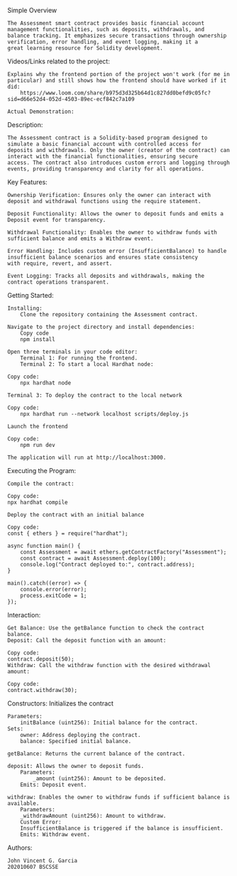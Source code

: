 Simple Overview

    The Assessment smart contract provides basic financial account management functionalities, such as deposits, withdrawals, and            balance tracking. It emphasizes secure transactions through ownership verification, error handling, and event logging, making it a       great learning resource for Solidity development.

Videos/Links related to the project:

    Explains why the frontend portion of the project won't work (for me in particular) and still shows how the frontend should have worked if it did: 
        https://www.loom.com/share/b975d3d325b64d1c827dd0befd9c05fc?sid=d66e52d4-052d-4503-89ec-ecf842c7a109
        
    Actual Demonstration:
        

Description:

    The Assessment contract is a Solidity-based program designed to simulate a basic financial account with controlled access for            deposits and withdrawals. Only the owner (creator of the contract) can interact with the financial functionalities, ensuring secure      access. The contract also introduces custom errors and logging through events, providing transparency and clarity for all operations.

Key Features:

    Ownership Verification: Ensures only the owner can interact with deposit and withdrawal functions using the require statement.
    
    Deposit Functionality: Allows the owner to deposit funds and emits a Deposit event for transparency.
    
    Withdrawal Functionality: Enables the owner to withdraw funds with sufficient balance and emits a Withdraw event.
    
    Error Handling: Includes custom error (InsufficientBalance) to handle insufficient balance scenarios and ensures state consistency       with require, revert, and assert.
    
    Event Logging: Tracks all deposits and withdrawals, making the contract operations transparent.

Getting Started:
    
    Installing:
        Clone the repository containing the Assessment contract.

    Navigate to the project directory and install dependencies:
        Copy code
        npm install  
    
    Open three terminals in your code editor:
        Terminal 1: For running the frontend.
        Terminal 2: To start a local Hardhat node:

    Copy code:
        npx hardhat node  
    
    Terminal 3: To deploy the contract to the local network
    
    Copy code:
        npx hardhat run --network localhost scripts/deploy.js  
    
    Launch the frontend
    
    Copy code:
        npm run dev  
        
    The application will run at http://localhost:3000.

Executing the Program:
    
    Compile the contract:
    
    Copy code:
    npx hardhat compile  
    
    Deploy the contract with an initial balance
    
    Copy code:
    const { ethers } = require("hardhat");  
    
    async function main() {  
        const Assessment = await ethers.getContractFactory("Assessment");  
        const contract = await Assessment.deploy(100);  
        console.log("Contract deployed to:", contract.address);  
    }  
    
    main().catch((error) => {  
        console.error(error);  
        process.exitCode = 1;  
    });  
    
Interaction:

    Get Balance: Use the getBalance function to check the contract balance.
    Deposit: Call the deposit function with an amount:

    Copy code:
    contract.deposit(50);  
    Withdraw: Call the withdraw function with the desired withdrawal amount:
   
    Copy code:
    contract.withdraw(30); 
    

Constructors: Initializes the contract

    Parameters:
        initBalance (uint256): Initial balance for the contract.
    Sets:
        owner: Address deploying the contract.
        balance: Specified initial balance.
        
    getBalance: Returns the current balance of the contract.
    
    deposit: Allows the owner to deposit funds.
        Parameters:
            _amount (uint256): Amount to be deposited.
        Emits: Deposit event.
    
    withdraw: Enables the owner to withdraw funds if sufficient balance is available.
        Parameters:
        _withdrawAmount (uint256): Amount to withdraw.
        Custom Error:
        InsufficientBalance is triggered if the balance is insufficient.
        Emits: Withdraw event.

Authors:
    
    John Vincent G. Garcia
    202010607 BSCSSE

